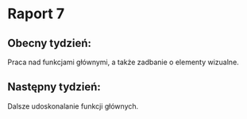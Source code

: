 # Raport 7
## Obecny tydzień:
 Praca nad funkcjami głównymi, a także zadbanie o elementy wizualne.
## Następny tydzień:
 Dalsze udoskonalanie funkcji głównych.
